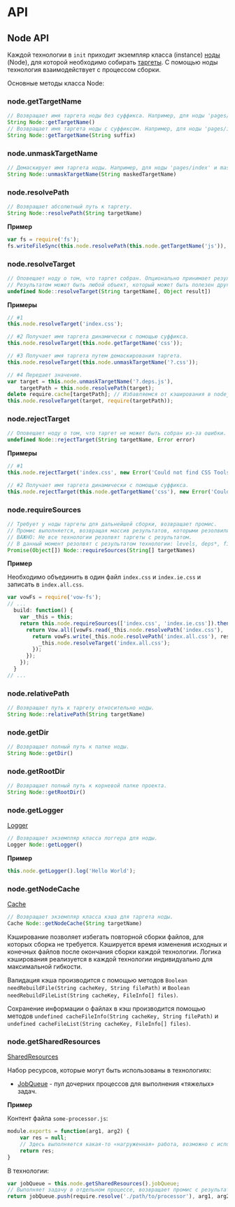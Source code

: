 # API

## Node API

Каждой технологии в `init` приходит экземпляр класса (instance) [ноды](../terms/terms.ru.md) (Node), для которой необходимо собирать [таргеты](../terms/terms.ru.md).
С помощью ноды технология взаимодействует с процессом сборки.

Основные методы класса Node:

### node.getTargetName

```javascript
// Возвращает имя таргета ноды без суффикса. Например, для ноды 'pages/index' результат — index.
String Node::getTargetName()
// Возвращает имя таргета ноды с суффиксом. Например, для ноды 'pages/index' с суффиксом 'js' результат — 'index.js'.
String Node::getTargetName(String suffix)
```

### node.unmaskTargetName

```javascript
// Демаскирует имя таргета ноды. Например, для ноды 'pages/index' и maskedTargetName='?.css', результат — 'index.css'.
String Node::unmaskTargetName(String maskedTargetName)
```

### node.resolvePath

```javascript
// Возвращает абсолютный путь к таргету.
String Node::resolvePath(String targetName)
```

**Пример**

```javascript
var fs = require('fs');
fs.writeFileSync(this.node.resolvePath(this.node.getTargetName('js')), 'alert("Hello World!");', 'utf8');
```

### node.resolveTarget

```javascript
// Оповещает ноду о том, что таргет собран. Опционально принимает результат сборки.
// Результатом может быть любой объект, который может быть полезен другим технологиям для продолжения сборки.
undefined Node::resolveTarget(String targetName[, Object result])
```

**Примеры**

```javascript
// #1
this.node.resolveTarget('index.css');

// #2 Получает имя таргета динамически с помощью суффикса.
this.node.resolveTarget(this.node.getTargetName('css'));

// #3 Получает имя таргета путем демаскирования таргета.
this.node.resolveTarget(this.node.unmaskTargetName('?.css'));

// #4 Передает значение.
var target = this.node.unmaskTargetName('?.deps.js'),
    targetPath = this.node.resolvePath(target);
delete require.cache[targetPath]; // Избавляемся от кэширования в nodejs.
this.node.resolveTarget(target, require(targetPath));
```

### node.rejectTarget

```javascript
// Оповещает ноду о том, что таргет не может быть собран из-за ошибки.
undefined Node::rejectTarget(String targetName, Error error)
```

**Примеры**

```javascript
// #1
this.node.rejectTarget('index.css', new Error('Could not find CSS Tools.'));

// #2 Получает имя таргета динамически с помощью суффикса.
this.node.rejectTarget(this.node.getTargetName('css'), new Error('Could not find CSS Tools.'));
```

### node.requireSources

```javascript
// Требует у ноды таргеты для дальнейшей сборки, возвращает промис.
// Промис выполняется, возвращая массив результатов, которыми резолвились требуемые таргеты.
// ВАЖНО: Не все технологии резолвят таргеты с результатом.
// В данный момент резолвят с результатом технологии: levels, deps*, files.
Promise(Object[]) Node::requireSources(String[] targetNames)
```

**Пример**

Необходимо объединить в один файл `index.css` и `index.ie.css` и записать в `index.all.css`.

```javascript
var vowFs = require('vow-fs');
// ...
  build: function() {
    var _this = this;
    return this.node.requireSources(['index.css', 'index.ie.css']).then(function() {
      return Vow.all([vowFs.read(_this.node.resolvePath('index.css'), 'utf8'), vowFs.read(_this.node.resolvePath('index.ie.css'), 'utf8')]).then(function(res) {
        return vowFs.write(_this.node.resolvePath('index.all.css'), res.join('\n'), 'utf8').then(function() {
          _this.node.resolveTarget('index.all.css');
        });
      });
    });
  }
// ...
```

### node.relativePath

```javascript
// Возвращает путь к таргету относительно ноды.
String Node::relativePath(String targetName)
```

### node.getDir

```javascript
// Возвращает полный путь к папке ноды.
String Node::getDir()
```

### node.getRootDir

```javascript
// Возвращает полный путь к корневой папке проекта.
String Node::getRootDir()
```

### node.getLogger

[Logger](/mdevils/enb/blob/master/lib/logger.js)

```javascript
// Возвращает экземпляр класса логгера для ноды.
Logger Node::getLogger()
```

**Пример**

```javascript
this.node.getLogger().log('Hello World');
```

### node.getNodeCache

[Cache](/mdevils/enb/blob/master/lib/cache/cache.js)

```javascript
// Возвращает экземпляр класса кэша для таргета ноды.
Cache Node::getNodeCache(String targetName)
```

Кэширование позволяет избегать повторной сборки файлов, для которых сборка не требуется. Кэшируется время изменения исходных и конечных файлов после окончания сборки каждой технологии. Логика кэширования реализуется в каждой технологии индивидуально для максимальной гибкости.

Валидация кэша производится с помощью методов `Boolean needRebuildFile(String cacheKey, String filePath)` и `Boolean needRebuildFileList(String cacheKey, FileInfo[] files)`.

Сохранение информации о файлах в кэш производится помощью методов `undefined cacheFileInfo(String cacheKey, String filePath)` и `undefined cacheFileList(String cacheKey, FileInfo[] files)`.

### node.getSharedResources

[SharedResources](../../lib/shared-resources/index.js)

Набор ресурсов, которые могут быть использованы в технологиях:
- [JobQueue](../../lib/shared-resources/job-queue/index.js) - пул дочерних процессов для выполнения «тяжелых» задач.

**Пример**

Контент файла `some-processor.js`:

```js
module.exports = function(arg1, arg2) {
    var res = null;
    // Здесь выполняется какая-то «нагруженная» работа, возможно с использованием промисов
    return res;
}
```
В технологии:

```js
var jobQueue = this.node.getSharedResources().jobQueue;
// Выполняет задачу в отдельном процессе, возвращает промис с результатом
return jobQueue.push(require.resolve('./path/to/processor'), arg1, arg2);
```

